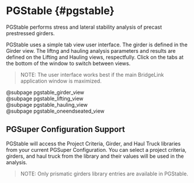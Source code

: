 PGStable {#pgstable}
=====================
PGStable performs stress and lateral stability analysis of precast prestressed girders.

PGStable uses a simple tab view user interface. The girder is defined in the Girder view. The liftng and hauling analysis parameters and results are defined on the Lifting and Hauling views, respectfully. Click on the tabs at the bottom of the window to switch between views.

> NOTE: The user interface works best if the main BridgeLink application window is maximized.

@subpage pgstable_girder_view <br>
@subpage pgstable_lifting_view <br>
@subpage pgstable_hauling_view <br>
@subpage pgstable_oneendseated_view <br>

PGSuper Configuration Support
--------------------------------
PGStable will access the Project Criteria, Girder, and Haul Truck libraries from your current PGSuper Configuration. You can select a project criteria, girders, and haul truck from the library and their values will be used in the analysis.

> NOTE: Only prismatic girders library entries are available in PGStable.